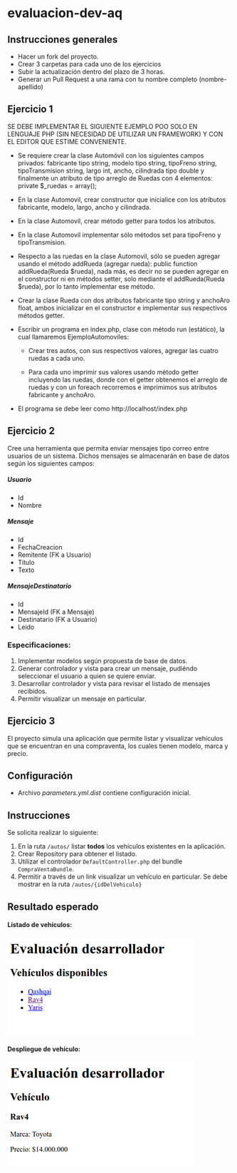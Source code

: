 # evaluacion-dev-aq

## Instrucciones generales
- Hacer un fork del proyecto.
- Crear 3 carpetas para cada uno de los ejercicios
- Subir la actualización dentro del plazo de 3 horas.
- Generar un Pull Request a una rama con tu nombre completo (nombre-apellido)


## Ejercicio 1
SE DEBE IMPLEMENTAR EL SIGUIENTE EJEMPLO POO SOLO EN LENGUAJE PHP (SIN NECESIDAD DE UTILIZAR UN FRAMEWORK) Y CON EL EDITOR QUE ESTIME CONVENIENTE.

- Se requiere crear la clase Automóvil con los siguientes campos privados: fabricante tipo string, modelo tipo string, tipoFreno string, tipoTransmision string, largo int, ancho, cilindrada tipo double y finalmente un atributo de tipo arreglo de Ruedas con 4 elementos: private $_ruedas = array();

- En la clase Automovil, crear constructor que inicialice con los atributos fabricante, modelo, largo, ancho y cilindrada.

- En la clase Automovil, crear método getter para todos los atributos.

- En la clase Automovil implementar sólo métodos set para tipoFreno y tipoTransmision.

- Respecto a las ruedas en la clase Automovil, sólo se pueden agregar usando el método addRueda (agregar rueda): public function addRueda(Rueda $rueda), nada más, es decir no se pueden agregar en el constructor ni en métodos setter, solo mediante el addRueda(Rueda $rueda), por lo tanto implementar ese método.

- Crear la clase Rueda con dos atributos fabricante tipo string y anchoAro float, ambos inicializar en el constructor e implementar sus respectivos métodos getter.

- Escribir un programa en index.php, clase con método run (estático), la cual llamaremos EjemploAutomoviles:

    - Crear tres autos, con sus respectivos valores, agregar las cuatro ruedas a cada uno.

    - Para cada uno imprimir sus valores usando método getter incluyendo las ruedas, donde con el getter obtenemos el arreglo de ruedas y con un foreach recorremos e imprimimos sus atributos fabricante y anchoAro.

- El programa se debe leer como http://localhost/index.php


## Ejercicio 2
Cree una herramienta que permita enviar mensajes tipo correo entre usuarios de un sistema. Dichos mensajes se almacenarán en base de datos según los siguientes campos:

##### Usuario
- Id
- Nombre

##### Mensaje
- Id
- FechaCreacion
- Remitente (FK a Usuario)
- Titulo
- Texto

##### MensajeDestinatario
- Id
- MensajeId (FK a Mensaje)
- Destinatario (FK a Usuario)
- Leido


### Especificaciones:
1. Implementar modelos según propuesta de base de datos.
2. Generar controlador y vista para crear un mensaje, pudiéndo seleccionar el usuario a quien se quiere enviar.
3. Desarrollar controlador y vista para revisar el listado de mensajes recibidos.
4. Permitir visualizar un mensaje en particular.


## Ejercicio 3
El proyecto simula una aplicación que permite listar y visualizar vehículos que se encuentran en una compraventa, los cuales tienen modelo, marca y precio.

## Configuración
- Archivo *parameters.yml.dist* contiene configuración inicial.

## Instrucciones
Se solicita realizar lo siguiente:

1. En la ruta `/autos/` listar **todos** los vehículos existentes en la aplicación.
  1. Crear Repository para obtener el listado.
  2. Utilizar el controlador `DefaultController.php` del bundle `CompraVentaBundle`.
2. Permitir a través de un link visualizar un vehículo en particular. Se debe mostrar en la ruta `/autos/{idDelVehiculo}`

## Resultado esperado
#### Listado de vehículos:
  ![Listado](ejercicio-3/listado.png)

#### Despliegue de vehículo:
  ![Detalle](ejercicio-3/despliegue.png)
